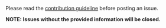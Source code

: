 Please read the [contribution guideline](https://github.com/julmot/mark.js/blob/master/CONTRIBUTING.md) before posting an issue.

__NOTE: Issues without the provided information will be closed.__
